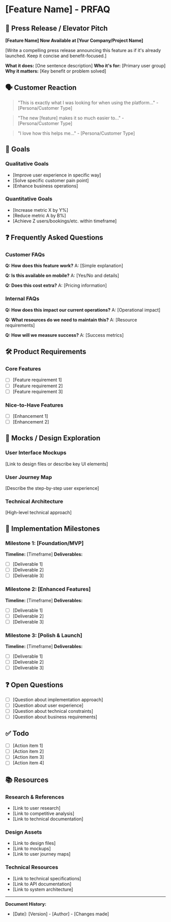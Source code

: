 # [Feature Name] - PRFAQ

## 📰 Press Release / Elevator Pitch

**[Feature Name] Now Available at [Your Company/Project Name]**

[Write a compelling press release announcing this feature as if it's already launched. Keep it concise and benefit-focused.]

**What it does:** [One sentence description]
**Who it's for:** [Primary user group]
**Why it matters:** [Key benefit or problem solved]

## 🗣️ Customer Reaction

> "This is exactly what I was looking for when using the platform..." - [Persona/Customer Type]

> "The new [feature] makes it so much easier to..." - [Persona/Customer Type]

> "I love how this helps me..." - [Persona/Customer Type]

## 🎯 Goals

### Qualitative Goals
- [Improve user experience in specific way]
- [Solve specific customer pain point]
- [Enhance business operations]

### Quantitative Goals
- [Increase metric X by Y%]
- [Reduce metric A by B%]
- [Achieve Z users/bookings/etc. within timeframe]

## ❓ Frequently Asked Questions

### Customer FAQs
**Q: How does this feature work?**
A: [Simple explanation]

**Q: Is this available on mobile?**
A: [Yes/No and details]

**Q: Does this cost extra?**
A: [Pricing information]

### Internal FAQs
**Q: How does this impact our current operations?**
A: [Operational impact]

**Q: What resources do we need to maintain this?**
A: [Resource requirements]

**Q: How will we measure success?**
A: [Success metrics]

## 🛠️ Product Requirements

### Core Features
- [ ] [Feature requirement 1]
- [ ] [Feature requirement 2]
- [ ] [Feature requirement 3]

### Nice-to-Have Features
- [ ] [Enhancement 1]
- [ ] [Enhancement 2]

## 🎨 Mocks / Design Exploration

### User Interface Mockups
[Link to design files or describe key UI elements]

### User Journey Map
[Describe the step-by-step user experience]

### Technical Architecture
[High-level technical approach]

## 🚀 Implementation Milestones

### Milestone 1: [Foundation/MVP]
**Timeline:** [Timeframe]
**Deliverables:**
- [ ] [Deliverable 1]
- [ ] [Deliverable 2]
- [ ] [Deliverable 3]

### Milestone 2: [Enhanced Features]
**Timeline:** [Timeframe]
**Deliverables:**
- [ ] [Deliverable 1]
- [ ] [Deliverable 2]
- [ ] [Deliverable 3]

### Milestone 3: [Polish & Launch]
**Timeline:** [Timeframe]
**Deliverables:**
- [ ] [Deliverable 1]
- [ ] [Deliverable 2]
- [ ] [Deliverable 3]

## ❓ Open Questions

- [ ] [Question about implementation approach]
- [ ] [Question about user experience]
- [ ] [Question about technical constraints]
- [ ] [Question about business requirements]

## ✅ Todo

- [ ] [Action item 1]
- [ ] [Action item 2]
- [ ] [Action item 3]
- [ ] [Action item 4]

## 📚 Resources

### Research & References
- [Link to user research]
- [Link to competitive analysis]
- [Link to technical documentation]

### Design Assets
- [Link to design files]
- [Link to mockups]
- [Link to user journey maps]

### Technical Resources
- [Link to technical specifications]
- [Link to API documentation]
- [Link to system architecture]

---

**Document History:**
- [Date]: [Version] - [Author] - [Changes made]

